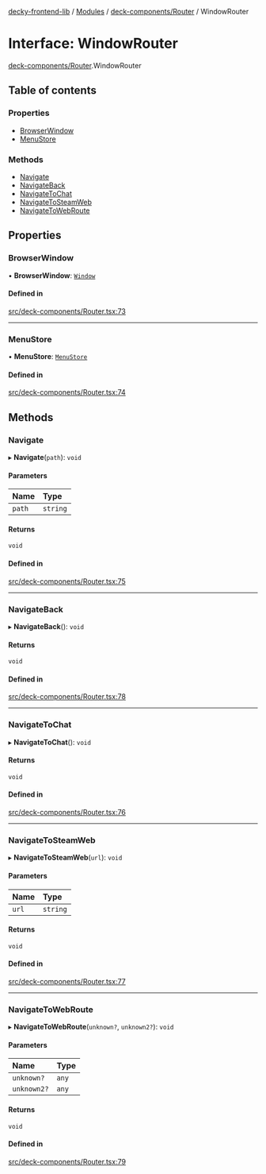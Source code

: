 [decky-frontend-lib](../README.md) / [Modules](../modules.md) / [deck-components/Router](../modules/deck_components_Router.md) / WindowRouter

# Interface: WindowRouter

[deck-components/Router](../modules/deck_components_Router.md).WindowRouter

## Table of contents

### Properties

- [BrowserWindow](deck_components_Router.WindowRouter.md#browserwindow)
- [MenuStore](deck_components_Router.WindowRouter.md#menustore)

### Methods

- [Navigate](deck_components_Router.WindowRouter.md#navigate)
- [NavigateBack](deck_components_Router.WindowRouter.md#navigateback)
- [NavigateToChat](deck_components_Router.WindowRouter.md#navigatetochat)
- [NavigateToSteamWeb](deck_components_Router.WindowRouter.md#navigatetosteamweb)
- [NavigateToWebRoute](deck_components_Router.WindowRouter.md#navigatetowebroute)

## Properties

### BrowserWindow

• **BrowserWindow**: [`Window`]( https://developer.mozilla.org/en-US/docs/Web/API/Window )

#### Defined in

[src/deck-components/Router.tsx:73](https://github.com/SteamDeckHomebrew/decky-frontend-lib/blob/2e66e5a/src/deck-components/Router.tsx#L73)

___

### MenuStore

• **MenuStore**: [`MenuStore`](deck_components_Router.MenuStore.md)

#### Defined in

[src/deck-components/Router.tsx:74](https://github.com/SteamDeckHomebrew/decky-frontend-lib/blob/2e66e5a/src/deck-components/Router.tsx#L74)

## Methods

### Navigate

▸ **Navigate**(`path`): `void`

#### Parameters

| Name | Type |
| :------ | :------ |
| `path` | `string` |

#### Returns

`void`

#### Defined in

[src/deck-components/Router.tsx:75](https://github.com/SteamDeckHomebrew/decky-frontend-lib/blob/2e66e5a/src/deck-components/Router.tsx#L75)

___

### NavigateBack

▸ **NavigateBack**(): `void`

#### Returns

`void`

#### Defined in

[src/deck-components/Router.tsx:78](https://github.com/SteamDeckHomebrew/decky-frontend-lib/blob/2e66e5a/src/deck-components/Router.tsx#L78)

___

### NavigateToChat

▸ **NavigateToChat**(): `void`

#### Returns

`void`

#### Defined in

[src/deck-components/Router.tsx:76](https://github.com/SteamDeckHomebrew/decky-frontend-lib/blob/2e66e5a/src/deck-components/Router.tsx#L76)

___

### NavigateToSteamWeb

▸ **NavigateToSteamWeb**(`url`): `void`

#### Parameters

| Name | Type |
| :------ | :------ |
| `url` | `string` |

#### Returns

`void`

#### Defined in

[src/deck-components/Router.tsx:77](https://github.com/SteamDeckHomebrew/decky-frontend-lib/blob/2e66e5a/src/deck-components/Router.tsx#L77)

___

### NavigateToWebRoute

▸ **NavigateToWebRoute**(`unknown?`, `unknown2?`): `void`

#### Parameters

| Name | Type |
| :------ | :------ |
| `unknown?` | `any` |
| `unknown2?` | `any` |

#### Returns

`void`

#### Defined in

[src/deck-components/Router.tsx:79](https://github.com/SteamDeckHomebrew/decky-frontend-lib/blob/2e66e5a/src/deck-components/Router.tsx#L79)

